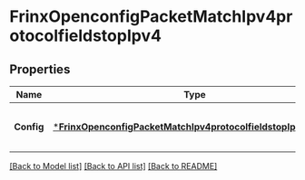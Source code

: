 # FrinxOpenconfigPacketMatchIpv4protocolfieldstopIpv4

## Properties
Name | Type | Description | Notes
------------ | ------------- | ------------- | -------------
**Config** | [***FrinxOpenconfigPacketMatchIpv4protocolfieldstopIpv4Config**](frinx.openconfig.packet.match.ipv4protocolfieldstop.ipv4.Config.md) | Optional[Configuration data for IPv4 match fields] REF:Optional.empty | [optional] [default to null]

[[Back to Model list]](../README.md#documentation-for-models) [[Back to API list]](../README.md#documentation-for-api-endpoints) [[Back to README]](../README.md)


